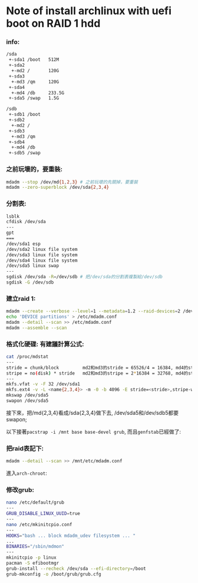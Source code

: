 # Note of install archlinux with uefi boot on RAID 1 hdd
### info:
```txt
/sda
 +-sda1 /boot   512M
 +-sda2
  +-md2 /       120G
 +-sda3
  +-md3 /qm     120G
 +-sda4
  +-md4 /db     233.5G
 +-sda5 /swap   1.5G

/sdb
 +-sdb1 /boot
 +-sdb2
  +-md2 /
 +-sdb3
  +-md3 /qm
 +-sdb4
  +-md4 /db
 +-sdb5 /swap
```

### 之前玩壞的，要重裝:
```bash
mdadm --stop /dev/md{1,2,3} # 之前玩壞的先關掉，要重裝
mdadm --zero-superblock /dev/sda{2,3,4}
```

### 分割表:
```bash
lsblk
cfdisk /dev/sda
---
gpt
===
/dev/sda1 esp
/dev/sda2 linux file system
/dev/sda3 linux file system
/dev/sda4 linux file system
/dev/sda5 linux swap
---
sgdisk /dev/sda -R=/dev/sdb # 把/dev/sda的分割表複製給/dev/sdb
sgdisk -G /dev/sdb
```

### 建立raid 1:
```bash
mdadm --create --verbose --level=1 --metadata=1.2 --raid-devices=2 /dev/md{2,3,4} /dev/sda{2,3,4} /dev/sdb{2,3,4}
echo 'DEVICE partitions' > /etc/mdadm.conf
mdadm --detail --scan >> /etc/mdadm.conf
mdadm --assemble --scan
```

### 格式化硬碟: 有建議計算公式:
```bash
cat /proc/mdstat
---
stride = chunk/block         md2和md3的stride = 65526/4 = 16384, md4的stride = 65536/8 = 8192
stripe = no(disk) * stride   md2和md3的stripe = 2*16384 = 32768, md4的stride = 2*8192 = 16384
---
mkfs.vfat -v -F 32 /dev/sda1
mkfs.ext4 -v -L <name{2,3,4}> -m -0 -b 4096 -E stride=<stride>,stripe-width=<stripe> /dev/md{2,3,4}
mkswap /dev/sda5
swapon /dev/sda5
```

接下來，把/md{2,3,4}看成/sda{2,3,4}做下去, /dev/sda5和/dev/sdb5都要swapon;

以下接著```pacstrap -i /mnt base base-devel grub```, 而且```genfstab```已經做了:

### 把raid表記下:

```bash
mdadm --detail --scan >> /mnt/etc/mdadm.conf
```

進入```arch-chroot```:

### 修改grub: 
```bash
nano /etc/default/grub
---
GRUB_DISABLE_LINUX_UUID=true
---
nano /etc/mkinitcpio.conf
---
HOOKS="bash ... block mdadm_udev filesystem ... "
...
BINARIES="/sbin/mdmon"
---
mkinitcpio -p linux
pacman -S efibootmgr
grub-install --recheck /dev/sda --efi-directory=/boot
grub-mkconfig -o /boot/grub/grub.cfg
```
